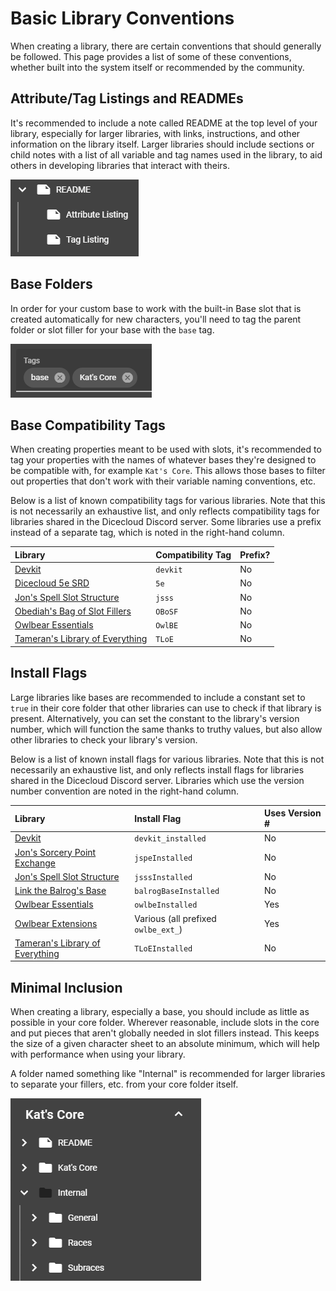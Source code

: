 # Basic Library Conventions

When creating a library, there are certain conventions that should generally be followed. This page provides a list of some of these conventions, whether built into the system itself or recommended by the community.

## Attribute/Tag Listings and READMEs

It's recommended to include a note called README at the top level of your library, especially for larger libraries, with links, instructions, and other information on the library itself. Larger libraries should include sections or child notes with a list of all variable and tag names used in the library, to aid others in developing libraries that interact with theirs.

![An example README with attached attribute and tag lists.](../.gitbook/assets/image%20%2820%29.png)

## Base Folders

In order for your custom base to work with the built-in Base slot that is created automatically for new characters, you'll need to tag the parent folder or slot filler for your base with the `base` tag.

![The tags field for the Kat&apos;s Core parent folder.](../.gitbook/assets/image%20%2823%29.png)

## Base Compatibility Tags

When creating properties meant to be used with slots, it's recommended to tag your properties with the names of whatever bases they're designed to be compatible with, for example `Kat's Core`. This allows those bases to filter out properties that don't work with their variable naming conventions, etc.

Below is a list of known compatibility tags for various libraries. Note that this is not necessarily an exhaustive list, and only reflects compatibility tags for libraries shared in the Dicecloud Discord server. Some libraries use a prefix instead of a separate tag, which is noted in the right-hand column.

| Library | Compatibility Tag | Prefix? |
| :--- | :--- | :--- |
| [Devkit](https://beta.dicecloud.com/library/zE7NkWeJ6zvFYTiie) | `devkit` | No |
| [Dicecloud 5e SRD](https://beta.dicecloud.com/library/qkv8aptJH2fCXARcJ) | `5e` | No |
| [Jon's Spell Slot Structure](https://beta.dicecloud.com/library/2wuq3G9FM9bJ4sdsu) | `jsss` | No |
| [Obediah's Bag of Slot Fillers](https://beta.dicecloud.com/library/8weFtT657czESN8bc) | `OBoSF` | No |
| [Owlbear Essentials](https://beta.dicecloud.com/library/cBiPuuN2wbrBp2tbg) | `OwlBE` | No |
| [Tameran's Library of Everything](https://beta.dicecloud.com/library/hYPp44b6DvkgZkL2o) | `TLoE` | No |

## Install Flags

Large libraries like bases are recommended to include a constant set to `true` in their core folder that other libraries can use to check if that library is present. Alternatively, you can set the constant to the library's version number, which will function the same thanks to truthy values, but also allow other libraries to check your library's version.

Below is a list of known install flags for various libraries. Note that this is not necessarily an exhaustive list, and only reflects install flags for libraries shared in the Dicecloud Discord server. Libraries which use the version number convention are noted in the right-hand column.

| Library | Install Flag | Uses Version \# |
| :--- | :--- | :--- |
| [Devkit](https://beta.dicecloud.com/library/zE7NkWeJ6zvFYTiie) | `devkit_installed` | No |
| [Jon's Sorcery Point Exchange](https://beta.dicecloud.com/library/pnWpT9E76DejeCLxc) | `jspeInstalled` | No |
| [Jon's Spell Slot Structure](https://beta.dicecloud.com/library/2wuq3G9FM9bJ4sdsu) | `jsssInstalled` | No |
| [Link the Balrog's Base](https://beta.dicecloud.com/library/NMgBJwmFKjkxvM8HW) | `balrogBaseInstalled` | No |
| [Owlbear Essentials](https://beta.dicecloud.com/library/cBiPuuN2wbrBp2tbg) | `owlbeInstalled` | Yes |
| [Owlbear Extensions](https://beta.dicecloud.com/library/mZjyNMxYNNaHRgpA2) | Various \(all prefixed `owlbe_ext_`\) | Yes |
| [Tameran's Library of Everything](https://beta.dicecloud.com/library/hYPp44b6DvkgZkL2o) | `TLoEInstalled` | No |

## Minimal Inclusion

When creating a library, especially a base, you should include as little as possible in your core folder. Wherever reasonable, include slots in the core and put pieces that aren't globally needed in slot fillers instead. This keeps the size of a given character sheet to an absolute minimum, which will help with performance when using your library.

A folder named something like "Internal" is recommended for larger libraries to separate your fillers, etc. from your core folder itself.

![An example Internal folder from Kat&apos;s Core, with subfolders for different types of fillers.](../.gitbook/assets/image%20%2824%29.png)

